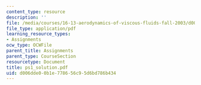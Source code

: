 ```yaml
---
content_type: resource
description: ''
file: /media/courses/16-13-aerodynamics-of-viscous-fluids-fall-2003/d006dde00b1e778656c95d6bd786b434_ps1_solution.pdf
file_type: application/pdf
learning_resource_types:
- Assignments
ocw_type: OCWFile
parent_title: Assignments
parent_type: CourseSection
resourcetype: Document
title: ps1_solution.pdf
uid: d006dde0-0b1e-7786-56c9-5d6bd786b434
---
```

